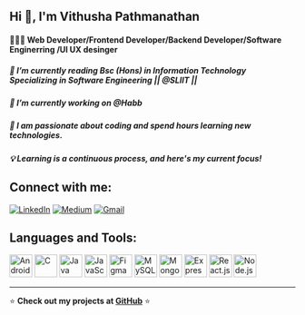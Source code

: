 ## Hi 👋, I'm Vithusha Pathmanathan

#### 👩🏻‍💻 Web Developer/Frontend Developer/Backend Developer/Software Enginerring /UI UX desinger 

##### 🌱 I’m currently reading Bsc (Hons) in Information Technology Specializing in Software Engineering || @SLIIT ||
##### 🔭 I’m currently working on @Habb
##### 💬 I am passionate about coding and spend hours learning new technologies.
##### 💡 Learning is a continuous process, and here's my current focus!  



## Connect with me:
[![LinkedIn](https://img.shields.io/badge/LinkedIn-%230077B5.svg?style=for-the-badge&logo=linkedin&logoColor=white)](https://www.linkedin.com/in/[your-profile](https://www.linkedin.com/in/vithusha-pathmanathan-8b356828a?utm_source=share&utm_campaign=share_via&utm_content=profile&utm_medium=ios_app)/)
[![Medium](https://img.shields.io/badge/Medium-%23000000.svg?style=for-the-badge&logo=medium&logoColor=white)](https://medium.com/[@your-medium-username](https://medium.com/@vithusha_))
[![Gmail](https://img.shields.io/badge/Gmail-D14836?style=for-the-badge&logo=gmail&logoColor=white)](mailto:vithusha014@gmail.com)





## Languages and Tools:
<p align="left">
  <img src="https://cdn.jsdelivr.net/gh/devicons/devicon/icons/android/android-original.svg" alt="Android" width="40" height="40"/>
  <img src="https://cdn.jsdelivr.net/gh/devicons/devicon/icons/c/c-original.svg" alt="C" width="40" height="40"/>
  <img src="https://cdn.jsdelivr.net/gh/devicons/devicon/icons/java/java-original.svg" alt="Java" width="40" height="40"/>
  <img src="https://cdn.jsdelivr.net/gh/devicons/devicon/icons/javascript/javascript-original.svg" alt="JavaScript" width="40" height="40"/>
  <img src="https://cdn.jsdelivr.net/gh/devicons/devicon/icons/figma/figma-original.svg" alt="Figma" width="40" height="40"/>
  <img src="https://cdn.jsdelivr.net/gh/devicons/devicon/icons/mysql/mysql-original.svg" alt="MySQL" width="40" height="40"/>
  <img src="https://cdn.jsdelivr.net/gh/devicons/devicon/icons/mongodb/mongodb-original.svg" alt="MongoDB" width="40" height="40"/>
  <img src="https://cdn.jsdelivr.net/gh/devicons/devicon/icons/express/express-original.svg" alt="Express.js" width="40" height="40"/>
  <img src="https://cdn.jsdelivr.net/gh/devicons/devicon/icons/react/react-original.svg" alt="React.js" width="40" height="40"/>
  <img src="https://cdn.jsdelivr.net/gh/devicons/devicon/icons/nodejs/nodejs-original.svg" alt="Node.js" width="40" height="40"/>


 

</p>

---

⭐ **Check out my projects at [GitHub](https://github.com/your-github-Vithusha14/)** ⭐
